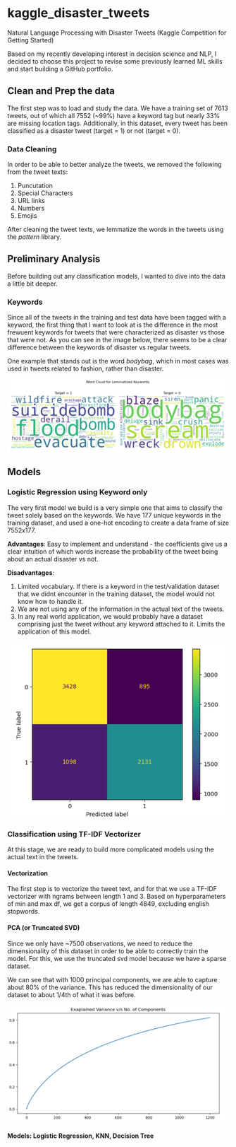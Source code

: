# kaggle_disaster_tweets
Natural Language Processing with Disaster Tweets (Kaggle Competition for Getting Started)

Based on my recently developing interest in decision science and NLP, I decided to choose this project to revise some previously learned ML skills and start building a GitHub portfolio.

## Clean and Prep the data

The first step was to load and study the data. We have a training set of 7613 tweets, out of which all 7552 (~99%) have a keyword tag but nearly 33% are missing location tags. Additionally, in this dataset, every tweet has been classified as a disaster tweet (target = 1) or not (target = 0).

### Data Cleaning

In order to be able to better analyze the tweets, we removed the following from the tweet texts:
1. Puncutation
2. Special Characters
3. URL links
4. Numbers
5. Emojis

After cleaning the tweet texts, we lemmatize the words in the tweets using the *pattern* library. 

## Preliminary Analysis

Before building out any classification models, I wanted to dive into the data a little bit deeper.

### Keywords 
Since all of the tweets in the training and test data have been tagged with a keyword, the first thing that I want to look at is the difference in the most frewuent keywords for tweets that were characterized as disaster vs those that were not. As you can see in the image below, there seems to be a clear difference between the keywords of disaster vs regular tweets.

One example that stands out is the word *bodybag*, which in most cases was used in tweets related to fashion, rather than disaster.

![Word Clouds for Keywords](./images/lemmatized_word_cloud.png)


## Models

### Logistic Regression using Keyword only
The very first model we build is a very simple one that aims to classify the tweet solely based on the keywords. We have 177 unique keywords in the training dataset, and used a one-hot encoding to create a data frame of size 7552x177.

**Advantages**: Easy to implement and understand - the coefficients give us a clear intuition of which words increase the probability of the tweet being about an actual disaster vs not.

**Disadvantages**: 
1. Limited vocabulary. If there is a keyword in the test/validation dataset that we didnt encounter in the training dataset, the model would not know how to handle it.
2. We are not using any of the information in the actual text of the tweets.
3. In any real world application, we would probably have a dataset comprising just the tweet without any keyword attached to it. Limits the application of this model.

![Classification using Keywords](./images/confusion_keyword_lreg.png)

### Classification using TF-IDF Vectorizer
At this stage, we are ready to build more complicated models using the actual text in the tweets. 

#### Vectorization
The first step is to vectorize the tweet text, and for that we use a TF-IDF vectorizer with ngrams between length 1 and 3. Based on hyperparameters of min and max df, we get a corpus of length 4849, excluding english stopwords.

#### PCA (or Truncated SVD)
Since we only have ~7500 observations, we need to reduce the dimensionality of this dataset in order to be able to correctly train the model.
For this, we use the truncated svd model because we have a sparse dataset.

We can see that with 1000 principal components, we are able to capture about 80% of the variance. This has reduced the dimensionality of our dataset to about 1/4th of what it was before.

![Variance Explained](./images/explained_variance.png)


#### Models: Logistic Regression, KNN, Decision Tree




